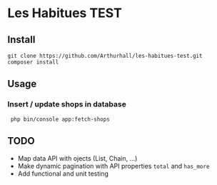 # Les Habitues TEST

## Install

```shell
git clone https://github.com/Arthurhall/les-habitues-test.git
composer install
```

## Usage

### Insert / update shops in database

```shell
 php bin/console app:fetch-shops
```

## TODO

* Map data API with ojects (List, Chain, ...)
* Make dynamic pagination with API properties `total` and `has_more`
* Add functional and unit testing
